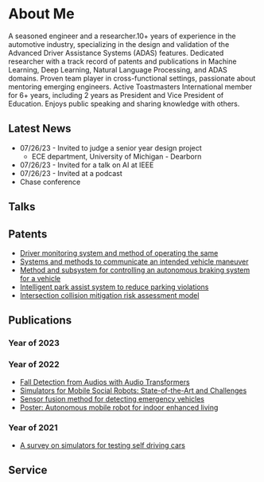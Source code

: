 # About Me
A seasoned engineer and a researcher.10+ years of experience in the automotive industry, specializing in the design and validation of the Advanced Driver Assistance Systems (ADAS) features. Dedicated researcher with a track record of patents and publications in Machine Learning, Deep Learning, Natural Language Processing, and ADAS domains. 
Proven team player in cross-functional settings, passionate about mentoring emerging engineers. Active Toastmasters International member for 6+ years, including 2 years as President and Vice President of Education. Enjoys public speaking and sharing knowledge with others.

## Latest News
* 07/26/23 - Invited to judge a senior year design project
  * ECE department, University of Michigan - Dearborn
* 07/26/23 - Invited for a talk on AI at IEEE
* 07/26/23 - Invited at a podcast
* Chase conference
    

## Talks

## Patents
* [Driver monitoring system and method of operating the same](https://patents.google.com/patent/US10552695B1/en)
* [Systems and methods to communicate an intended vehicle maneuver](https://patents.google.com/patent/US20210146827A1/en)
* [Method and subsystem for controlling an autonomous braking system for a vehicle](https://patents.google.com/patent/US11198418B2/en)
* [Intelligent park assist system to reduce parking violations](https://patents.google.com/patent/US20220351622A1/en)
* [Intersection collision mitigation risk assessment model](https://patents.google.com/patent/US20220410882A1/en)

## Publications
### Year of 2023
### Year of 2022
* [Fall Detection from Audios with Audio Transformers](https://www.sciencedirect.com/science/article/abs/pii/S2352648322000745)
* [Simulators for Mobile Social Robots: State-of-the-Art and Challenges](https://ieeexplore.ieee.org/abstract/document/9844905)
* [Sensor fusion method for detecting emergency vehicles](https://www.researchdisclosure.com/database/RD696088)
* [Poster: Autonomous mobile robot for indoor enhanced living](https://ieeexplore.ieee.org/abstract/document/9996796)
### Year of 2021
* [A survey on simulators for testing self driving cars](https://ieeexplore.ieee.org/abstract/document/9499331)

## Service








